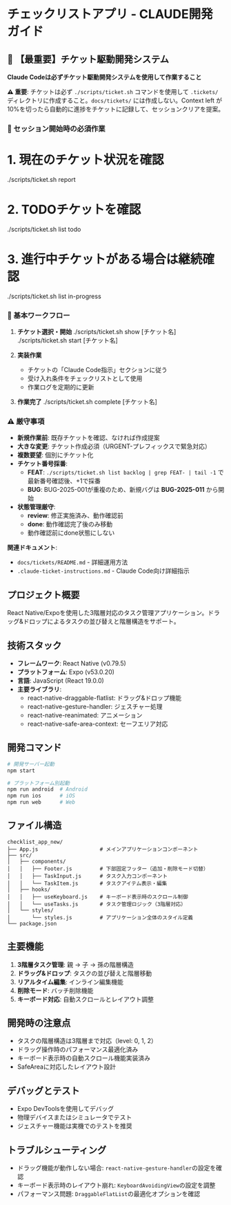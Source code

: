 # チェックリストアプリ - CLAUDE開発ガイド

## 🎫 【最重要】チケット駆動開発システム

**Claude Codeは必ずチケット駆動開発システムを使用して作業すること**

**⚠️ 重要**: チケットは必ず `./scripts/ticket.sh` コマンドを使用して `.tickets/` ディレクトリに作成すること。`docs/tickets/` には作成しない。Context left が10%を切ったら自動的に進捗をチケットに記録して、セッションクリアを提案。

### 📌 セッション開始時の必須作業

# 1. 現在のチケット状況を確認
./scripts/ticket.sh report

# 2. TODOチケットを確認  
./scripts/ticket.sh list todo

# 3. 進行中チケットがある場合は継続確認
./scripts/ticket.sh list in-progress

### 🔄 基本ワークフロー

1. **チケット選択・開始**
   ./scripts/ticket.sh show [チケット名]
   ./scripts/ticket.sh start [チケット名]

2. **実装作業**
   - チケットの「Claude Code指示」セクションに従う
   - 受け入れ条件をチェックリストとして使用
   - 作業ログを定期的に更新

3. **作業完了**
   ./scripts/ticket.sh complete [チケット名]

### ⚠️ 厳守事項
- **新規作業前**: 既存チケットを確認、なければ作成提案
- **大きな変更**: チケット作成必須（URGENT-プレフィックスで緊急対応）
- **複数要望**: 個別にチケット化
- **チケット番号採番**: 
  - **FEAT**: `./scripts/ticket.sh list backlog | grep FEAT- | tail -1` で最新番号確認後、+1で採番
  - **BUG**: BUG-2025-001が重複のため、新規バグは **BUG-2025-011** から開始
- **状態管理厳守**: 
  - **review**: 修正実施済み、動作確認前
  - **done**: 動作確認完了後のみ移動
  - 動作確認前にdone状態にしない

**関連ドキュメント**: 
- `docs/tickets/README.md` - 詳細運用方法
- `.claude-ticket-instructions.md` - Claude Code向け詳細指示

## プロジェクト概要
React Native/Expoを使用した3階層対応のタスク管理アプリケーション。ドラッグ&ドロップによるタスクの並び替えと階層構造をサポート。

## 技術スタック
- **フレームワーク**: React Native (v0.79.5)
- **プラットフォーム**: Expo (v53.0.20)
- **言語**: JavaScript (React 19.0.0)
- **主要ライブラリ**:
  - react-native-draggable-flatlist: ドラッグ&ドロップ機能
  - react-native-gesture-handler: ジェスチャー処理
  - react-native-reanimated: アニメーション
  - react-native-safe-area-context: セーフエリア対応

## 開発コマンド
```bash
# 開発サーバー起動
npm start

# プラットフォーム別起動
npm run android  # Android
npm run ios      # iOS  
npm run web      # Web
```

## ファイル構造
```
checklist_app_new/
├── App.js                    # メインアプリケーションコンポーネント
├── src/
│   ├── components/
│   │   ├── Footer.js         # 下部固定フッター（追加・削除モード切替）
│   │   ├── TaskInput.js      # タスク入力コンポーネント
│   │   └── TaskItem.js       # タスクアイテム表示・編集
│   ├── hooks/
│   │   ├── useKeyboard.js    # キーボード表示時のスクロール制御
│   │   └── useTasks.js       # タスク管理ロジック（3階層対応）
│   └── styles/
│       └── styles.js         # アプリケーション全体のスタイル定義
└── package.json
```

## 主要機能
1. **3階層タスク管理**: 親 → 子 → 孫の階層構造
2. **ドラッグ&ドロップ**: タスクの並び替えと階層移動
3. **リアルタイム編集**: インライン編集機能
4. **削除モード**: バッチ削除機能
5. **キーボード対応**: 自動スクロールとレイアウト調整

## 開発時の注意点
- タスクの階層構造は3階層まで対応（level: 0, 1, 2）
- ドラッグ操作時のパフォーマンス最適化済み
- キーボード表示時の自動スクロール機能実装済み
- SafeAreaに対応したレイアウト設計

## デバッグとテスト
- Expo DevToolsを使用してデバッグ
- 物理デバイスまたはシミュレータでテスト
- ジェスチャー機能は実機でのテストを推奨

## トラブルシューティング
- ドラッグ機能が動作しない場合: `react-native-gesture-handler`の設定を確認
- キーボード表示時のレイアウト崩れ: `KeyboardAvoidingView`の設定を調整
- パフォーマンス問題: `DraggableFlatList`の最適化オプションを確認